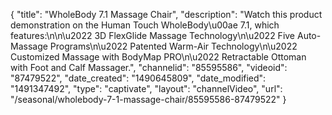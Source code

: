 {
    "title": "WholeBody 7.1 Massage Chair",
    "description": "Watch this product demonstration on the Human Touch WholeBody\u00ae 7.1, which features:\n\n\u2022 3D FlexGlide Massage Technology\n\u2022 Five Auto-Massage Programs\n\u2022 Patented Warm-Air Technology\n\u2022 Customized Massage with BodyMap PRO\n\u2022 Retractable Ottoman with Foot and Calf Massager.",
    "channelid": "85595586",
    "videoid": "87479522",
    "date_created": "1490645809",
    "date_modified": "1491347492",
    "type": "captivate",
    "layout": "channelVideo",
    "url": "\/seasonal\/wholebody-7-1-massage-chair\/85595586-87479522"
}